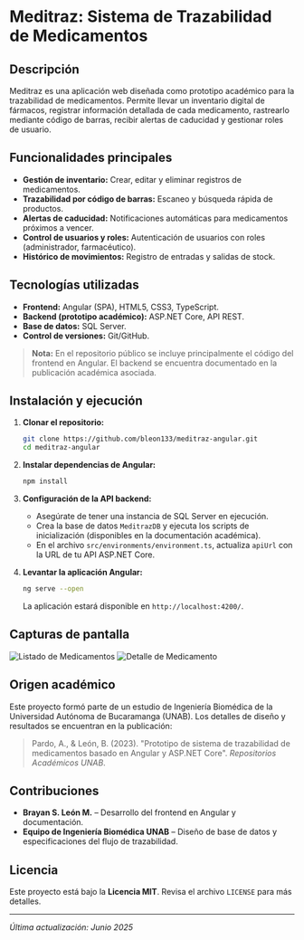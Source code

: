 # Meditraz: Sistema de Trazabilidad de Medicamentos

## Descripción

Meditraz es una aplicación web diseñada como prototipo académico para la trazabilidad de medicamentos. Permite llevar un inventario digital de fármacos, registrar información detallada de cada medicamento, rastrearlo mediante código de barras, recibir alertas de caducidad y gestionar roles de usuario.

## Funcionalidades principales

* **Gestión de inventario:** Crear, editar y eliminar registros de medicamentos.
* **Trazabilidad por código de barras:** Escaneo y búsqueda rápida de productos.
* **Alertas de caducidad:** Notificaciones automáticas para medicamentos próximos a vencer.
* **Control de usuarios y roles:** Autenticación de usuarios con roles (administrador, farmacéutico).
* **Histórico de movimientos:** Registro de entradas y salidas de stock.

## Tecnologías utilizadas

* **Frontend:** Angular (SPA), HTML5, CSS3, TypeScript.
* **Backend (prototipo académico):** ASP.NET Core, API REST.
* **Base de datos:** SQL Server.
* **Control de versiones:** Git/GitHub.

> **Nota:** En el repositorio público se incluye principalmente el código del frontend en Angular. El backend se encuentra documentado en la publicación académica asociada.

## Instalación y ejecución

1. **Clonar el repositorio:**

   ```bash
   git clone https://github.com/bleon133/meditraz-angular.git
   cd meditraz-angular
   ```

2. **Instalar dependencias de Angular:**

   ```bash
   npm install
   ```

3. **Configuración de la API backend:**

   * Asegúrate de tener una instancia de SQL Server en ejecución.
   * Crea la base de datos `MeditrazDB` y ejecuta los scripts de inicialización (disponibles en la documentación académica).
   * En el archivo `src/environments/environment.ts`, actualiza `apiUrl` con la URL de tu API ASP.NET Core.

4. **Levantar la aplicación Angular:**

   ```bash
   ng serve --open
   ```

   La aplicación estará disponible en `http://localhost:4200/`.

## Capturas de pantalla

<!-- Inserta aquí capturas de la interfaz: formularios de registro, listas de medicamentos, alertas de caducidad, etc. -->

![Listado de Medicamentos](./screenshots/listado-medicamentos.png)
![Detalle de Medicamento](./screenshots/detalle-medicamento.png)

## Origen académico

Este proyecto formó parte de un estudio de Ingeniería Biomédica de la Universidad Autónoma de Bucaramanga (UNAB). Los detalles de diseño y resultados se encuentran en la publicación:

> Pardo, A., & León, B. (2023). "Prototipo de sistema de trazabilidad de medicamentos basado en Angular y ASP.NET Core". *Repositorios Académicos UNAB*.

## Contribuciones

* **Brayan S. León M.** – Desarrollo del frontend en Angular y documentación.
* **Equipo de Ingeniería Biomédica UNAB** – Diseño de base de datos y especificaciones del flujo de trazabilidad.

## Licencia

Este proyecto está bajo la **Licencia MIT**. Revisa el archivo `LICENSE` para más detalles.

---

*Última actualización: Junio 2025*

